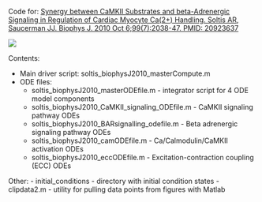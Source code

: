Code for:
[Synergy between CaMKII Substrates and beta-Adrenergic Signaling in Regulation of Cardiac Myocyte Ca(2+) Handling. Soltis AR, Saucerman JJ. Biophys J. 2010 Oct 6;99(7):2038-47. PMID: 20923637](https://www.cell.com/biophysj/fulltext/S0006-3495(10)00985-9?_returnURL=https%3A%2F%2Flinkinghub.elsevier.com%2Fretrieve%2Fpii%2FS0006349510009859%3Fshowall%3Dtrue)

<img src="images/SoltisBiophysJ2010_Figure1.jpg">

Contents:
- Main driver script: soltis_biophysJ2010_masterCompute.m
- ODE files:
    - soltis_biophysJ2010_masterODEfile.m - integrator script for 4 ODE model components
    - soltis_biophysJ2010_CaMKII_signaling_ODEfile.m - CaMKII signaling pathway ODEs
    - soltis_biophysJ2010_BARsignalling_odefile.m - Beta adrenergic signaling pathway ODEs
    - soltis_biophysJ2010_camODEfile.m - Ca/Calmodulin/CaMKII activation ODEs
    - soltis_biophysJ2010_eccODEfile.m - Excitation-contraction coupling (ECC) ODEs

Other:
    - initial_conditions - directory with initial condition states
    - clipdata2.m - utility for pulling data points from figures with Matlab


